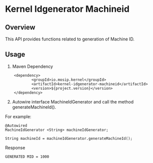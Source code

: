 # Kernel Idgenerator Machineid

## Overview
This API provides functions related to generation of Machine ID.

## Usage

1. Maven Dependency

```
	<dependency>
			<groupId>io.mosip.kernel</groupId>
			<artifactId>kernel-idgenerator-machineid</artifactId>
			<version>${project.version}</version>
	</dependency>

```

2. Autowire interface MachineIdGenerator and call the method generateMachineId().

For example:

```
@Autowired
MachineIdGenerator <String> machineIdGenerator;

String machineId = machineIdGenerator.generateMachineId();

```
 
Response

```
GENERATED MID = 1000
```
